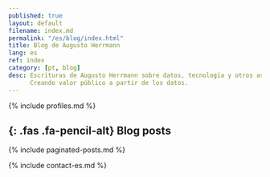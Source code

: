 ```yaml
---
published: true
layout: default
filename: index.md
permalink: "/es/blog/index.html"
title: Blog de Augusto Herrmann
lang: es
ref: index
category: [pt, blog]
desc: Escrituras de Augusto Herrmann sobre datos, tecnología y otros asuntos.
      Creando valor público a partir de los datos.
---
```


{% include profiles.md %}

<section id="blog">
<div class="container">

## *﻿*{: .fas .fa-pencil-alt} Blog posts

{% include paginated-posts.md %}

</div>
</section>

<footer>

{% include contact-es.md %}

</footer>
